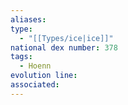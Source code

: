 ```yaml
---
aliases: 
type:
  - "[[Types/ice|ice]]"
national dex number: 378
tags:
  - Hoenn
evolution line: 
associated:
---
```

